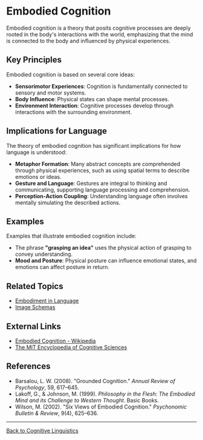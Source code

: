 # Embodied Cognition

Embodied cognition is a theory that posits cognitive processes are deeply rooted in the body's interactions with the world, emphasizing that the mind is connected to the body and influenced by physical experiences.

## Key Principles

Embodied cognition is based on several core ideas:

- **Sensorimotor Experiences**: Cognition is fundamentally connected to sensory and motor systems.
- **Body Influence**: Physical states can shape mental processes.
- **Environment Interaction**: Cognitive processes develop through interactions with the surrounding environment.

## Implications for Language

The theory of embodied cognition has significant implications for how language is understood:

- **Metaphor Formation**: Many abstract concepts are comprehended through physical experiences, such as using spatial terms to describe emotions or ideas.
- **Gesture and Language**: Gestures are integral to thinking and communicating, supporting language processing and comprehension.
- **Perception-Action Coupling**: Understanding language often involves mentally simulating the described actions.

## Examples

Examples that illustrate embodied cognition include:

- The phrase **"grasping an idea"** uses the physical action of grasping to convey understanding.
- **Mood and Posture**: Physical posture can influence emotional states, and emotions can affect posture in return.


## Related Topics

- [Embodiment in Language](Embodiment-in-Language.md)
- [Image Schemas](Image-Schemas.md)

## External Links

- [Embodied Cognition - Wikipedia](https://en.wikipedia.org/wiki/Embodied_cognition)
- [The MIT Encyclopedia of Cognitive Sciences](https://mitpress.mit.edu/books/mit-encyclopedia-cognitive-sciences)

## References

- Barsalou, L. W. (2008). "Grounded Cognition." *Annual Review of Psychology*, 59, 617–645.
- Lakoff, G., & Johnson, M. (1999). *Philosophy in the Flesh: The Embodied Mind and its Challenge to Western Thought*. Basic Books.
- Wilson, M. (2002). "Six Views of Embodied Cognition." *Psychonomic Bulletin & Review*, 9(4), 625–636.

---

[Back to Cognitive Linguistics](../README.md)